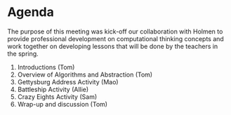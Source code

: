 # Agenda

The purpose of this meeting was kick-off our collaboration with Holmen to provide professional development on computational thinking concepts and work together on developing lessons that will be done by the teachers in the spring.

1. Introductions (Tom)
2. Overview of Algorithms and Abstraction (Tom)
3. Gettysburg Address Activity (Mao)
4. Battleship Activity (Allie)
5. Crazy Eights Activity (Sam)
6. Wrap-up and discussion (Tom)
